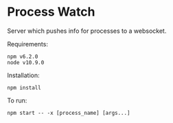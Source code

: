 # Process Watch

Server which pushes info for processes to a websocket.

Requirements:
```
npm v6.2.0
node v10.9.0
```

Installation:
```
npm install
```
To run:
```
npm start -- -x [process_name] [args...]
```
